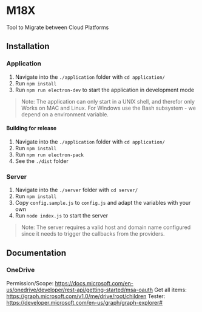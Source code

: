# M18X
Tool to Migrate between Cloud Platforms

## Installation
### Application
1. Navigate into the `./application` folder with `cd application/`
2. Run `npm install`
3. Run `npm run electron-dev` to start the application in development mode

> Note: The application can only start in a UNIX shell, and therefor only Works on MAC and Linux. For Windows use the Bash subsystem - we depend on a environment variable.

#### Building for release
1. Navigate into the `./application` folder with `cd application/`
2. Run `npm install`
3. Run `npm run electron-pack`
4. See the `./dist` folder

### Server
1. Navigate into the `./server` folder with `cd server/`
2. Run `npm install`
3. Copy `config.sample.js` to `config.js` and adapt the variables with your own
4. Run `node index.js` to start the server

> Note: The server requires a valid host and domain name configured since it needs to trigger the callbacks from the providers.

## Documentation
### OneDrive
Permission/Scope: https://docs.microsoft.com/en-us/onedrive/developer/rest-api/getting-started/msa-oauth
Get all items: https://graph.microsoft.com/v1.0/me/drive/root/children
Tester: https://developer.microsoft.com/en-us/graph/graph-explorer#